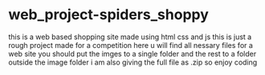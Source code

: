 # web_project-spiders_shoppy
this is a web based shopping site made using html css and js this is just a rough project made for a competition 
here u will find all nessary files for a web site 
you should put the imges to a single folder and the rest to a folder outside the image folder 
i am also giving the full file as .zip so enjoy coding 
